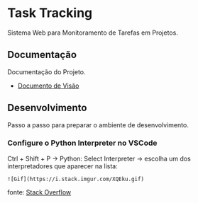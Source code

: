 # Task Tracking

Sistema Web para Monitoramento de Tarefas em Projetos.

## Documentação

Documentação do Projeto.

* [Documento de Visão](docs/doc-visao.md)

## Desenvolvimento

Passo a passo para preparar o ambiente de desenvolvimento.

### Configure o Python Interpreter no VSCode 

Ctrl + Shift + P → Python: Select Interpreter
    → escolha um dos interpretadores que aparecer na lista:

    ![Gif](https://i.stack.imgur.com/XQEku.gif)

fonte: [Stack Overflow](https://stackoverflow.com/questions/53939751/pylint-unresolved-import-error-in-visual-studio-code)